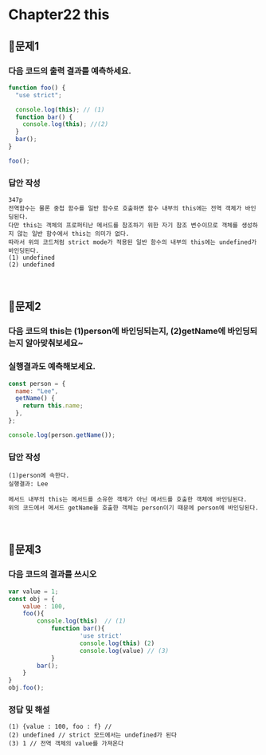 # Chapter22 this
## 📌문제1

### 다음 코드의 출력 결과를 예측하세요.

```js
function foo() {
  "use strict";

  console.log(this); // (1)
  function bar() {
    console.log(this); //(2)
  }
  bar();
}

foo();
```

### 답안 작성

```
347p
전역함수는 물론 중첩 함수를 일반 함수로 호출하면 함수 내부의 this에는 전역 객체가 바인딩된다.
다만 this는 객체의 프로퍼티난 메서드를 참조하기 위한 자기 참조 변수이므로 객체를 생성하지 않는 일반 함수에서 this는 의미가 없다.
따라서 위의 코드처럼 strict mode가 적용된 일반 함수의 내부의 this에는 undefined가 바인딩된다.
(1) undefined
(2) undefined
```

<br>

## 📌문제2

### 다음 코드의 this는 (1)person에 바인딩되는지, (2)getName에 바인딩되는지 알아맞춰보세요~

### 실행결과도 예측해보세요.

```js
const person = {
  name: "Lee",
  getName() {
    return this.name;
  },
};

console.log(person.getName());
```

### 답안 작성

```
(1)person에 속한다.
실행결과: Lee
```

```
메서드 내부의 this는 메서드를 소유한 객체가 아닌 메서드를 호출한 객체에 바인딩된다.
위의 코드에서 메서드 getName을 호출한 객체는 person이기 때문에 person에 바인딩된다.
```

<br>

## 📌문제3
### 다음 코드의 결과를 쓰시오
```js
var value = 1;
const obj = {
	value : 100,
	foo(){
		console.log(this)  // (1)
			function bar(){
					'use strict'
					console.log(this) (2)
					console.log(value) // (3)
			}
        bar();
	}
}
obj.foo();
```

### 정답 및 해설
```
(1) {value : 100, foo : f} // 
(2) undefined // strict 모드에서는 undefined가 된다
(3) 1 // 전역 객체의 value를 가져온다
```

<br>
